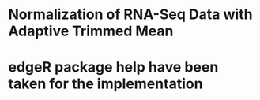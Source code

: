 
# Normalization of RNA-Seq Data with Adaptive Trimmed Mean
# edgeR package help have been taken for the implementation
